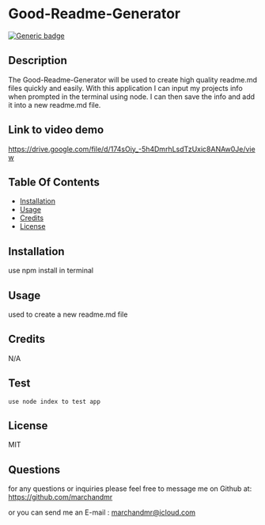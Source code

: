 # Good-Readme-Generator  

  [![Generic badge](https://img.shields.io/badge/License-MIT-<COLOR>.svg)](https://shields.io/)

  ##  Description
  
   The Good-Readme-Generator will be used to create high quality readme.md files quickly and easily. With this application I can input my projects info when prompted in the terminal using node. I can then save the info and add it into a new readme.md file.

  ## Link to video demo
  
https://drive.google.com/file/d/174sOiy_-5h4DmrhLsdTzUxic8ANAw0Je/view

  ## Table Of Contents

  * [Installation](#installation)
  * [Usage](#usage)
  * [Credits](#credits)
  * [License](#license)

  ## Installation

  use npm install in terminal

  ## Usage

  used to create a new readme.md file

  ## Credits

   N/A

  ## Test

    use node index to test app

  ## License

  MIT

## Questions

  for any questions or inquiries  please feel free to message me on Github at: https://github.com/marchandmr

  or you can send me an E-mail :  marchandmr@icloud.com

 

 
